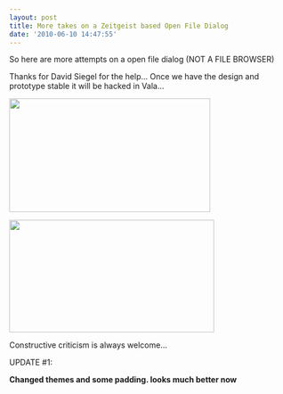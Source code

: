 ```yaml
---
layout: post
title: More takes on a Zeitgeist based Open File Dialog
date: '2010-06-10 14:47:55'
---
```


So here are more attempts on a open file dialog (NOT A FILE BROWSER)

Thanks for David Siegel for the help... Once we have the design and prototype stable it will be hacked in Vala...

<a href="http://geekyogre.com/content/images/2010/06/Screenshot1.png"><img class="alignnone size-full wp-image-1256" title="Screenshot" src="http://geekyogre.com/content/images/2010/06/Screenshot1.png" alt="" width="361" height="204" /></a>

<a href="http://geekyogre.com/content/images/2010/06/Screenshot-11.png"><img class="alignnone size-full wp-image-1258" title="Screenshot-1" src="http://geekyogre.com/content/images/2010/06/Screenshot-11.png" alt="" width="368" height="202" /></a>

Constructive criticism is always welcome...

UPDATE #1:

<strong>Changed themes and some padding. looks much better now</strong>